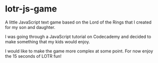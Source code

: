 # lotr-js-game
A little JavaScript text game based on the Lord of the Rings that I created for my son and daughter.

I was going through a JavaScript tutorial on Codecademy and decided to make something that my kids would enjoy. 

I would like to make the game more complex at some point. For now enjoy the 15 seconds of LOTR fun!
